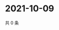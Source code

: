 # 2021-10-09

共 0 条

<!-- BEGIN -->
<!-- 最后更新时间 Sat Oct 09 2021 02:16:32 GMT+0800 (China Standard Time) -->

<!-- END -->
